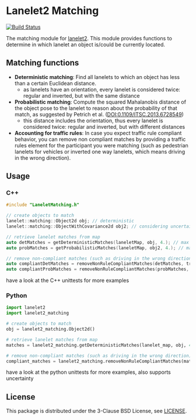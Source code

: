 # Lanelet2 Matching

[![Build Status](https://api.travis-ci.org/coincar-sim/lanelet2_matching.svg)](https://travis-ci.org/coincar-sim/lanelet2_matching)

The matching module for [lanelet2](https://github.com/fzi-forschungszentrum-informatik/Lanelet2). This module provides functions to determine in which lanelet an object is/could be currently located.

## Matching functions

* **Deterministic matching**: Find all lanelets to which an object has less than a certain Euclidean distance.
  * as lanelets have an orientation, every lanelet is considered twice: regular and inverted, but with the same distance
* **Probabilistic matching**: Compute the squared Mahalanobis distance of the object pose to the lanelet to reason about the probability of that match, as suggested by Petrich et al. ([DOI:0.1109/ITSC.2013.6728549](https://doi.org/10.1109/ITSC.2013.6728549))
  * this distance includes the orientation, thus every lanelet is considered twice: regular and inverted, but with different distances
* **Accounting for traffic rules**: In case you expect traffic rule compliant behavior, you can remove non compliant matches by providing a traffic rules element for the participant you were matching (such as pedestrian lanelets for vehicles or inverted one way lanelets, which means driving in the wrong direction).

## Usage

### C++

```cpp
#include "LaneletMatching.h"

// create objects to match
lanelet::matching::Object2d obj; // deterministic
lanelet::matching::ObjectWithCovariance2d obj2; // considering uncertainty

// retrieve lanelet matches from map
auto detMatches = getDeterministicMatches(laneletMap, obj, 4.); // max distance = 4m
auto probMatches = getProbabilisticMatches(laneletMap, obj2, 4.); // max distance = 4m

// remove non-compliant matches (such as driving in the wrong direction)
auto compliantDetMatches = removeNonRuleCompliantMatches(detMatches, trafficRulesPtr);
auto compliantProbMatches = removeNonRuleCompliantMatches(probMatches, trafficRulesPtr);
```

have a look at the C++ unittests for more examples

### Python

```python
import lanelet2
import lanelet2_matching

# create objects to match
obj = lanelet2_matching.Object2d()

# retrieve lanelet matches from map
matches = lanelet2_matching.getDeterministicMatches(lanelet_map, obj, 4.)  # max distance = 4m

# remove non-compliant matches (such as driving in the wrong direction)
compliant_matches = lanelet2_matching.removeNonRuleCompliantMatches(matches, traffic_rules)

```

have a look at the python unittests for more examples, also supports uncertainty


## License
This package is distributed under the 3-Clause BSD License, see [LICENSE](LICENSE).
